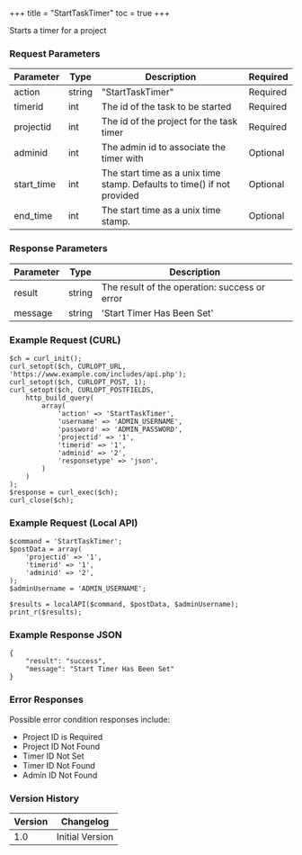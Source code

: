 +++
title = "StartTaskTimer"
toc = true
+++

Starts a timer for a project

### Request Parameters

| Parameter | Type | Description | Required |
| --------- | ---- | ----------- | -------- |
| action | string | "StartTaskTimer" | Required |
| timerid | int | The id of the task to be started | Required |
| projectid | int | The id of the project for the task timer | Required |
| adminid | int | The admin id to associate the timer with | Optional |
| start_time | int | The start time as a unix time stamp. Defaults to time() if not provided | Optional |
| end_time | int | The start time as a unix time stamp. | Optional |

### Response Parameters

| Parameter | Type | Description |
| --------- | ---- | ----------- |
| result | string | The result of the operation: success or error |
| message | string | 'Start Timer Has Been Set' |


### Example Request (CURL)

```
$ch = curl_init();
curl_setopt($ch, CURLOPT_URL, 'https://www.example.com/includes/api.php');
curl_setopt($ch, CURLOPT_POST, 1);
curl_setopt($ch, CURLOPT_POSTFIELDS,
    http_build_query(
        array(
            'action' => 'StartTaskTimer',
            'username' => 'ADMIN_USERNAME',
            'password' => 'ADMIN_PASSWORD',
            'projectid' => '1',
            'timerid' => '1',
            'adminid' => '2',
            'responsetype' => 'json',
        )
    )
);
$response = curl_exec($ch);
curl_close($ch);
```


### Example Request (Local API)

```
$command = 'StartTaskTimer';
$postData = array(
    'projectid' => '1',
    'timerid' => '1',
    'adminid' => '2',
);
$adminUsername = 'ADMIN_USERNAME';

$results = localAPI($command, $postData, $adminUsername);
print_r($results);
```


### Example Response JSON

```
{
    "result": "success",
    "message": "Start Timer Has Been Set"
}
```


### Error Responses

Possible error condition responses include:

* Project ID is Required
* Project ID Not Found
* Timer ID Not Set
* Timer ID Not Found
* Admin ID Not Found


### Version History

| Version | Changelog |
| ------- | --------- |
| 1.0 | Initial Version |
